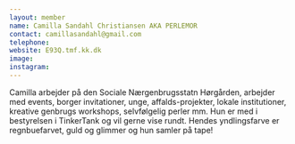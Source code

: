 ```yaml
---
layout: member
name: Camilla Sandahl Christiansen AKA PERLEMOR
contact: camillasandahl@gmail.com
telephone:
website: E93Q.tmf.kk.dk
image:
instagram:
---
```

Camilla arbejder på den Sociale Nærgenbrugsstatn Hørgården, arbejder med events, borger invitationer, unge, affalds-projekter, lokale institutioner, kreative genbrugs workshops, selvfølgelig perler mm.
Hun er med i bestyrelsen i TinkerTank og vil gerne vise rundt. Hendes yndlingsfarve er regnbuefarvet, guld og glimmer og hun samler på tape!
